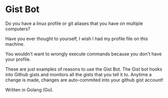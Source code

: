 # Gist Bot

Do you have a linux profile or git aliases that you have on multiple computers?

Have you ever thought to yourself, I wish I had my profile file on this machine.

You wouldn't want to wrongly execute commands because you don't have your profile.

These are just examples of reasons to use the Gist Bot. The Gist bot hooks into Github gists and monitors all the gists that you tell it to. Anytime a change is made, changes are auto-commited into your github gist account!

Written in Golang (Go).
